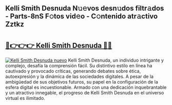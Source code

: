 ## Kelli Smith Desnuda N𝚞𝚎vos desn𝚞dos filtr𝚊dos - Parts-8nS F𝚘tos vid𝚎o - C𝚘ntenido atr𝚊ctivo Zztkz

# <h2><a href="http://mbc7wd.tromn.icu/?c=Kelli+Smith+Desnuda">🔗👉👉👉 Kelli Smith Desnuda 🔗🔗</a></h2>

[![Kelli Smith Desnuda nuevo](https://i.imgur.com/pEAQMta.gif)](http://mbc7wd.tromn.icu/?c=Kelli+Smith+Desnuda)
Kelli Smith Desnuda, un individuo intrigante y complejo, desafía la comprensión fácil. Su distintivo estilo en línea ha cautivado y provocado críticas, generando debates sobre ética, autoexpresión y la dinámica de las sociedades digitales. A pesar de la ambigüedad de sus objetivos futuros, su papel en la configuración de la esfera digital es incuestionable. Armado con una dedicación inquebrantable y un atractivo innegable, el progreso de Kelli Smith Desnuda en el universo virtual es ilimitado.
